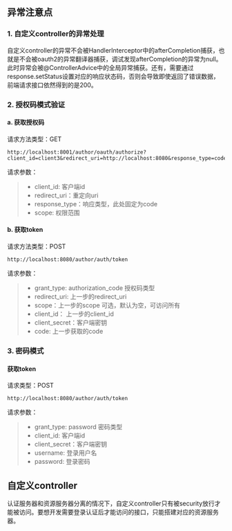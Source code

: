 ## 异常注意点

### 1. 自定义controller的异常处理

自定义controller的异常不会被HandlerInterceptor中的afterCompletion捕获，也就是不会被oauth2的异常翻译器捕获，调试发现afterCompletion的异常为null。
此时异常会被@ControllerAdvice中的全局异常捕获。还有，需要通过response.setStatus设置对应的响应状态码，否则会导致即使返回了错误数据，
前端请求接口依然得到的是200。

### 2. 授权码模式验证

#### a. 获取授权码
请求方法类型：GET
```http request
http://localhost:8001/author/oauth/authorize?client_id=client3&redirect_uri=http://localhost:8080&response_type=code&scope=custom
```

请求参数：
> * client_id: 客户端id
> * redirect_uri：重定向uri
> * response_type：响应类型，此处固定为code
> * scope: 权限范围

#### b. 获取token
请求方法类型：POST
```http request
http://localhost:8080/author/auth/token
```

请求参数：
> * grant_type: authorization_code 授权码类型
> * redirect_uri: 上一步的redirect_uri
> * scope：上一步的scope 可选，默认为空，可访问所有
> * client_id： 上一步的client_id
> * client_secret：客户端密钥
> * code: 上一步获取的code

### 3. 密码模式
#### 获取token
请求类型：POST
```http request
http://localhost:8080/author/auth/token
```

请求参数：
> * grant_type: password 密码类型
> * client_id: 客户端id
> * client_secret：客户端密钥
> * username: 登录用户名
> * password: 登录密码

## 自定义controller

认证服务器和资源服务器分离的情况下，自定义controller只有被security放行才能被访问。要想开发需要登录认证后才能访问的接口，只能搭建对应的资源服务器。